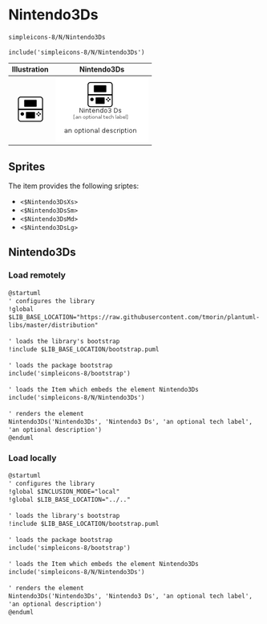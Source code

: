 # Nintendo3Ds


```text
simpleicons-8/N/Nintendo3Ds
```

```text
include('simpleicons-8/N/Nintendo3Ds')
```



| Illustration | Nintendo3Ds |
| :---: | :---: |
| ![illustration for Illustration](../../simpleicons-8/N/Nintendo3Ds.png) | ![illustration for Nintendo3Ds](../../simpleicons-8/N/Nintendo3Ds.Local.png) |



## Sprites
The item provides the following sriptes:

- `<$Nintendo3DsXs>`
- `<$Nintendo3DsSm>`
- `<$Nintendo3DsMd>`
- `<$Nintendo3DsLg>`





## Nintendo3Ds

### Load remotely
```plantuml
@startuml
' configures the library
!global $LIB_BASE_LOCATION="https://raw.githubusercontent.com/tmorin/plantuml-libs/master/distribution"

' loads the library's bootstrap
!include $LIB_BASE_LOCATION/bootstrap.puml

' loads the package bootstrap
include('simpleicons-8/bootstrap')

' loads the Item which embeds the element Nintendo3Ds
include('simpleicons-8/N/Nintendo3Ds')

' renders the element
Nintendo3Ds('Nintendo3Ds', 'Nintendo3 Ds', 'an optional tech label', 'an optional description')
@enduml
```

### Load locally
```plantuml
@startuml
' configures the library
!global $INCLUSION_MODE="local"
!global $LIB_BASE_LOCATION="../.."

' loads the library's bootstrap
!include $LIB_BASE_LOCATION/bootstrap.puml

' loads the package bootstrap
include('simpleicons-8/bootstrap')

' loads the Item which embeds the element Nintendo3Ds
include('simpleicons-8/N/Nintendo3Ds')

' renders the element
Nintendo3Ds('Nintendo3Ds', 'Nintendo3 Ds', 'an optional tech label', 'an optional description')
@enduml
```

